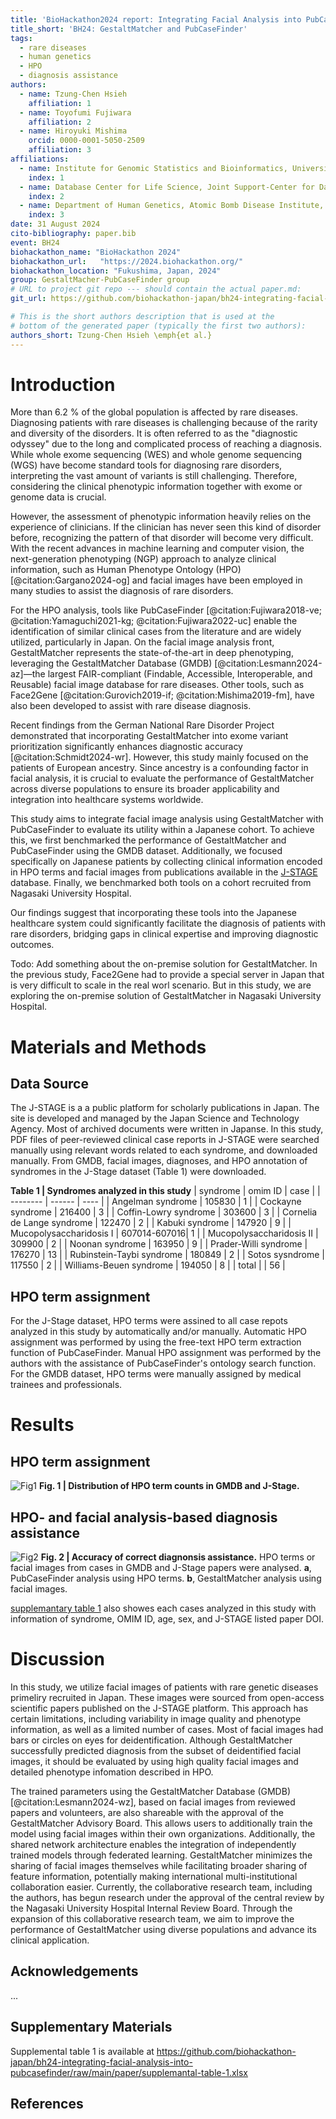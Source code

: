 ```yaml
---
title: 'BioHackathon2024 report: Integrating Facial Analysis into PubCaseFinder'
title_short: 'BH24: GestaltMatcher and PubCaseFinder'
tags:
  - rare diseases
  - human genetics
  - HPO
  - diagnosis assistance
authors:
  - name: Tzung-Chen Hsieh
    affiliation: 1
  - name: Toyofumi Fujiwara
    affiliation: 2
  - name: Hiroyuki Mishima
    orcid: 0000-0001-5050-2509
    affiliation: 3
affiliations:
  - name: Institute for Genomic Statistics and Bioinformatics, University Hospital Bonn, Rheinische Friedrich-Wilhelms-Universität Bonn, Bonn, Germany
    index: 1
  - name: Database Center for Life Science, Joint Support-Center for Data Science Research, Research Organization of Information and Systems, Chiba, Japan
    index: 2
  - name: Department of Human Genetics, Atomic Bomb Disease Institute, Nagasaki University, Nagasaki, Japan
    index: 3
date: 31 August 2024
cito-bibliography: paper.bib
event: BH24
biohackathon_name: "BioHackathon 2024"
biohackathon_url:   "https://2024.biohackathon.org/"
biohackathon_location: "Fukushima, Japan, 2024"
group: GestaltMacher-PubCaseFinder group
# URL to project git repo --- should contain the actual paper.md:
git_url: https://github.com/biohackathon-japan/bh24-integrating-facial-analysis-into-pubcasefinder

# This is the short authors description that is used at the
# bottom of the generated paper (typically the first two authors):
authors_short: Tzung-Chen Hsieh \emph{et al.}
---
```


# Introduction

More than 6.2 \% of the global population is affected by rare diseases. Diagnosing patients with rare diseases is challenging because of the rarity and diversity of the disorders.
It is often referred to as the "diagnostic odyssey" due to the long and complicated process of reaching a diagnosis.
While whole exome sequencing (WES) and whole genome sequencing (WGS) have become standard tools for diagnosing rare disorders, interpreting the vast amount of variants is still challenging.
Therefore, considering the clinical phenotypic information together with exome or genome data is crucial.

However, the assessment of phenotypic information heavily relies on the experience of clinicians.
If the clinician has never seen this kind of disorder before, recognizing the pattern of that disorder will become very difficult.
With the recent advances in machine learning and computer vision, the next-generation phenotyping (NGP) approach to analyze clinical information, such as Human Phenotype Ontology (HPO) [@citation:Gargano2024-og] and facial images have been employed in many studies to assist the diagnosis of rare disorders.

For the HPO analysis, tools like PubCaseFinder [@citation:Fujiwara2018-ve; @citation:Yamaguchi2021-kg; @citation:Fujiwara2022-uc] enable the identification of similar clinical cases from the literature and are widely utilized, particularly in Japan.
On the facial image analysis front, GestaltMatcher represents the state-of-the-art in deep phenotyping, leveraging the GestaltMatcher Database (GMDB) [@citation:Lesmann2024-az]—the largest FAIR-compliant (Findable, Accessible, Interoperable, and Reusable) facial image database for rare diseases.
Other tools, such as Face2Gene [@citation:Gurovich2019-if; @citation:Mishima2019-fm], have also been developed to assist with rare disease diagnosis.

Recent findings from the German National Rare Disorder Project demonstrated that incorporating GestaltMatcher into exome variant prioritization significantly enhances diagnostic accuracy [@citation:Schmidt2024-wr].
However, this study mainly focused on the patients of European ancestry.
Since ancestry is a confounding factor in facial analysis, it is crucial to evaluate the performance of GestaltMatcher across diverse populations to ensure its broader applicability and integration into healthcare systems worldwide. 

This study aims to integrate facial image analysis using GestaltMatcher with PubCaseFinder to evaluate its utility within a Japanese cohort. To achieve this, we first benchmarked the performance of GestaltMatcher and PubCaseFinder using the GMDB dataset. Additionally, we focused specifically on Japanese patients by collecting clinical information encoded in HPO terms and facial images from publications available in the [J-STAGE](https://www.jstage.jst.go.jp/) database.
Finally, we benchmarked both tools on a cohort recruited from Nagasaki University Hospital.

Our findings suggest that incorporating these tools into the Japanese healthcare system could significantly facilitate the diagnosis of patients with rare disorders, bridging gaps in clinical expertise and improving diagnostic outcomes.

Todo: Add something about the on-premise solution for GestaltMatcher. In the previous study, Face2Gene had to provide a special server in Japan that is very difficult to scale in the real worl scenario. But in this study, we are exploring the on-premise solution of GestaltMatcher in Nagasaki University Hospital.


# Materials and Methods

## Data Source
The J-STAGE is a a public platform for scholarly publications in Japan. The site is developed and managed by the Japan Science and Technology Agency. Most of archived documents were written in Japanse. In this study, PDF files of peer-reviewed  clinical case reports in J-STAGE were searched manually using relevant words related to each syndrome, and downloaded manually. From GMDB, facial images, diagnoses, and HPO annotation of syndromes in the J-Stage dataset (Table 1) were downloaded. 

**Table 1 | Syndromes analyzed in this study**
| syndrome                   | omim ID | case   | 
| --------                   | ------  | ----   | 
| Angelman syndrome          | 105830  | 1      |
| Cockayne  syndrome         | 216400  | 3      |
| Coffin-Lowry syndrome      | 303600  | 3      |
| Cornelia de Lange syndrome | 122470  | 2      |
| Kabuki syndrome            | 147920  | 9      |
| Mucopolysaccharidosis I    | 607014-607016| 1 |
| Mucopolysaccharidosis II   | 309900 | 2       |
| Noonan syndrome            | 163950  | 9      |
| Prader-Willi syndrome      | 176270  | 13     |
| Rubinstein-Taybi syndrome  | 180849  | 2      |
| Sotos sysndrome            | 117550  | 2      |
| Williams-Beuen syndrome    | 194050  | 8      |
| total                      |         | 56     |

## HPO term assignment
For the J-Stage dataset, HPO terms were assined to all case repots analyzed in this study by automatically and/or manually. Automatic HPO assignment was performed by using the free-text HPO term extraction function of PubCaseFinder. Manual HPO assignment was performed by the authors with the assistance of PubCaseFinder's ontology search function. For the GMDB dataset, HPO terms were manually assigned by medical trainees and professionals. 

# Results 
## HPO term assignment
![Fig1](./figure1.png) **Fig. 1 | Distribution of HPO term counts in GMDB and J-Stage.**

## HPO- and facial analysis-based diagnosis assistance
![Fig2](./figure2.png) **Fig. 2 | Accuracy of correct diagnonsis assistance.** HPO terms or facial images from cases in GMDB and J-Stage papers were analysed. **a**, PubCaseFinder analysis using HPO terms. **b**, GestaltMatcher analysis using facial images.

[supplemantary table 1](https://github.com/biohackathon-japan/bh24-integrating-facial-analysis-into-pubcasefinder/raw/main/paper/supplemantal-table-1.xlsx) also showes each cases analyzed in this study with information of syndrome, OMIM ID, age, sex, and J-STAGE listed paper DOI.

# Discussion
In this study, we utilize facial images of patients with rare genetic diseases primeliry recruited in Japan. These images were sourced from open-access scientific papers published on the J-STAGE platform. This approach has certain limitations, including variability in image quality and phenotype information, as well as a limited number of cases. Most of facial images had bars or circles on eyes for deidentification. Although GestaltMatcher successfully predicted diagnosis from the subset of deidentified facial images, it should be evaluated by using high quality facial images and detailed phenotype infomation described in HPO.

The trained parameters using the GestaltMatcher Database (GMDB) [@citation:Lesmann2024-wz], based on facial images from reviewed papers and volunteers, are also shareable with the approval of the GestaltMatcher Advisory Board. This allows users to additionally train the model using facial images within their own organizations. Additionally, the shared network architecture enables the integration of independently trained models through federated learning. GestaltMatcher minimizes the sharing of facial images themselves while facilitating broader sharing of feature information, potentially making international multi-institutional collaboration easier. Currently, the collaborative research team, including the authors, has begun research under the approval of the central review by the Nagasaki University Hospital Internal Review Board. Through the expansion of this collaborative research team, we aim to improve the performance of GestaltMatcher using diverse populations and advance its clinical application.

## Acknowledgements

...

## Supplementary Materials
Supplemental table 1 is available at https://github.com/biohackathon-japan/bh24-integrating-facial-analysis-into-pubcasefinder/raw/main/paper/supplemantal-table-1.xlsx

## References
<!-- 
%%%%%%%%%%%%%%%%%%%%%%%%%%%%%%%%%%%%%%%%%%%%%%%%%%%%%%%%%%%%%%%%%%%%%%%%%%%%%%%%%%%%%%%%%%%%%%%%%%%%%%%%%%%%%%%%%%%%%
References will be automatically added when we submit to BioHackrXiv. Instruction for authors below is commented out in the source.

# Formatting

This document use Markdown and you can look at [this tutorial](https://www.markdowntutorial.com/).

## Subsection level 2

Please keep sections to a maximum of only two levels.

## Tables and figures

Tables can be added in the following way, though alternatives are possible:

Table: Note that table caption is automatically numbered and should be
given before the table itself.

| Header 1 | Header 2 |
| -------- | -------- |
| item 1 | item 2 |
| item 3 | item 4 |

A figure is added with:

![Caption for BioHackrXiv logo figure](./biohackrxiv.png)

# Other main section on your manuscript level 1

Lists can be added with:

1. Item 1
2. Item 2

# Citation Typing Ontology annotation

You can use [CiTO](http://purl.org/spar/cito/2018-02-12) annotations, as explained in [this BioHackathon Europe 2021 write up](https://raw.githubusercontent.com/biohackrxiv/bhxiv-metadata/main/doc/elixir_biohackathon2021/paper.md) and [this CiTO Pilot](https://www.biomedcentral.com/collections/cito).
Using this template, you can cite an article and indicate _why_ you cite that article, for instance DisGeNET-RDF [@citesAsAuthority:Queralt2016].

The syntax in Markdown is as follows: a single intention annotation looks like
`[@usesMethodIn:Krewinkel2017]`; two or more intentions are separated
with colons, like `[@extends:discusses:Nielsen2017Scholia]`. When you cite two
different articles, you use this syntax: `[@citesAsDataSource:Ammar2022ETL; @citesAsDataSource:Arend2022BioHackEU22]`.

Possible CiTO typing annotation include:

* citesAsDataSource: when you point the reader to a source of data which may explain a claim
* usesDataFrom: when you reuse somehow (and elaborate on) the data in the cited entity
* usesMethodIn
* citesAsAuthority
* citesAsEvidence
* citesAsPotentialSolution
* citesAsRecommendedReading
* citesAsRelated
* citesAsSourceDocument
* citesForInformation
* confirms
* documents
* providesDataFor
* obtainsSupportFrom
* discusses
* extends
* agreesWith
* disagreesWith
* updates
* citati
-->
